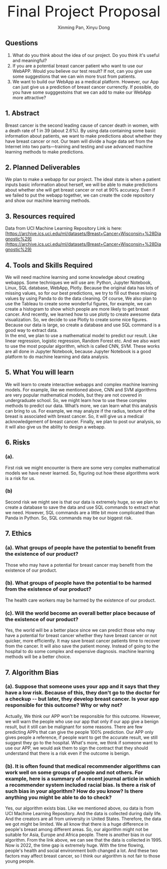 
<p align="center">
      <font size=17> Final Project Proposal </font>
</p>

<p align="center">
    Xinming Pan, Xinyu Dong
</p>

## Questions
1. What do you think about the idea of our project. Do you think it's useful and meaningful?
2. If you are a potential breast cancer patient who want to use our WebAPP. Would you believe our test result? If not, can you give use some suggestions that we can win more trust from patients.
3. We want to build our WebApp as a medical platform. However, our App can just give us a prediction of breast cancer currenctly. If possible, do you have some sugggestoins that we can add to make our WebApp more attractive? 

## 1. Abstract
Breast cancer is the second leading cause of cancer death in women, with a death rate of 1 in 39 (about 2.6%). By using data containing some basic information about patients, we want to make predictions about whether they have breast cancer or not. Our team will divide a huge data set from the Internet into two parts—training and testing and use advanced machine learning methods to make predictions.

## 2. Planned Deliverables
We plan to make a webapp for our project. The ideal state is when a patient inputs basic information about herself, we will be able to make predictions about whether she will get breast cancer or not at 90% accuracy. Even if we failed to put the webapp together, we can create the code repository and show our machine learning methods.

## 3. Resources required
Data from UCI Machine Learning Repository
Link is here: [https://archive.ics.uci.edu/ml/datasets/Breast+Cancer+Wisconsin+%28Diagnostic%29](https://archive.ics.uci.edu/ml/datasets/Breast+Cancer+Wisconsin+%28Diagnostic%29)

## 4. Tools and Skills Required
We will need machine learning and some knowledge about creating webapps. Some techniques we will use are: Python, Jupyter Notebook, Linux, SQL database, WebApp, Plotly. Because the original data has lots of missing values, so for our best predictions, we try to fill out these missing values by using Panda to do the data cleaning. Of course, We also plan to use the Tableau to create some wonderful figures, for example, we can create a histogram to show which people are more likely to get breast cancer. And recently, we learned how to use plotly to create awesome data visualization. So, we decide to use Plotly to create some nice figures. Because our data is large, so create a database and use SQL command is a good way to extract data.  
In the end, we plan to use a mathematical model to predict our result. Like linear regression, logistic regression, Random Forest etc. And we also want to use the most popular algorithm, which is called CNN, SVM. These works are all done in Jupyter Notebook, because Jupyter Notebook is a good platform to do machine learning and data analysis.

## 5. What You will learn
We will learn to create interactive webapps and complex machine learning models. For example, like we mentioned above, CNN and SVM algorithms are very popular mathematical models, but they are not covered in undergraduate school. So, we might learn how to use these complex methods to predict our data. What’s more, we can learn what this analysis can bring to us. For example, we may analyze if the radius, texture of the breast is associated with breast cancer. So, it will give us a medical acknowledgement of breast cancer. Finally, we plan to post our analysis, so it will also give us the ability to design a webapp.

## 6. Risks
### (a).
First risk we might encounter is there are some very complex mathematical models we have never learned. So, figuring out how these algorithms work is a risk for us.

### (b)
Second risk we might see is that our data is extremely huge, so we plan to create a database to save the data and use SQL commands to extract what we need. However, SQL commands are a little bit more complicated than Panda in Python. So, SQL commands may be our biggest risk.

## 7. Ethics

### (a). What groups of people have the potential to benefit from the existence of our product?
Those who may have a potential for breast cancer may benefit from the existence of our product.

### (b). What groups of people have the potential to be harmed from the existence of our product?
The health care workers may be harmed by the existence of our product.

### (c). Will the world become an overall better place because of the existence of our product?
Yes, the world will be a better place since we can predict those who may have a potential for breast cancer whether they have breast cancer or not quicker, more efficiently. It may save breast cancer patients time to recover from the cancer.
It will also save the patient money. Instead of going to the hospital to do some complex and expensive diagnosis. machine learning methods will be a better choice.

## 7. Algorithm Bias
### (a). Suppose that someone uses your app and it says that they have a low risk. Because of this, they don't go to the doctor for a checkup -- but later, they develop breast cancer. Is your app responsible for this outcome? Why or why not?
Actually, We think our APP won't be responsible for this outcome. However, we will warn the people who use our app that only if our app give a benign result, but it still can be malignant for some reasons. There are few predicting APPs that can give the people 100% prediction. Our APP only gives people a reference, if people want to get the accurate result, we still suggest they go to the hospital. What's more, we think if someone want to use our APP, we would ask them to sign the contract that they should understand that there is a risk even if the outcome is benign.

### (b). It is often found that medical recommender algorithms can work well on some groups of people and not others. For example, here is a summary of a recent journal article in which a recommender system included racial bias. Is there a risk of such bias in your algorithm? How do you know? Is there anything you might be able to do to check?
Yes, our algorithm exists bias. Like we mentioned above, ou data is from UCI Machine Learning Repository. And the data is collected during daily life. And the creators are all from university in United States. Therefore, the data we got might be limited. We all know that there is a huge difference in people's breast among different areas. So, our algorithm might not be suitable for Asia, Europe and Africa people. 
There is another bias in our algorithm. From the link above, we can see that the data is collected in 1995. Now is 2022, the time gap is extremely huge. With the time flowing, people's health and social environment both changed a lot. And these two factors may affect breast cancer, so I think our algorithm is not fair to those young people.
